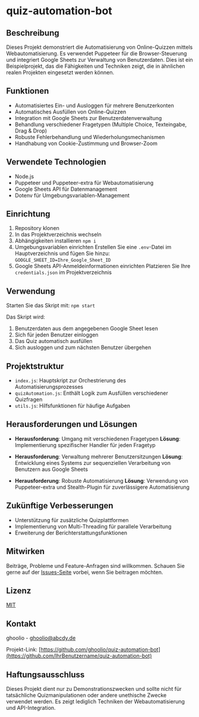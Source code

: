 # quiz-automation-bot

## Beschreibung
Dieses Projekt demonstriert die Automatisierung von Online-Quizzen mittels Webautomatisierung. Es verwendet Puppeteer für die Browser-Steuerung und integriert Google Sheets zur Verwaltung von Benutzerdaten. Dies ist ein Beispielprojekt, das die Fähigkeiten und Techniken zeigt, die in ähnlichen realen Projekten eingesetzt werden können.

## Funktionen
- Automatisiertes Ein- und Ausloggen für mehrere Benutzerkonten
- Automatisches Ausfüllen von Online-Quizzen
- Integration mit Google Sheets zur Benutzerdatenverwaltung
- Behandlung verschiedener Fragetypen (Multiple Choice, Texteingabe, Drag & Drop)
- Robuste Fehlerbehandlung und Wiederholungsmechanismen
- Handhabung von Cookie-Zustimmung und Browser-Zoom

## Verwendete Technologien
- Node.js
- Puppeteer und Puppeteer-extra für Webautomatisierung
- Google Sheets API für Datenmanagement
- Dotenv für Umgebungsvariablen-Management

## Einrichtung
1. Repository klonen
2. In das Projektverzeichnis wechseln
3. Abhängigkeiten installieren
`npm i`
4. Umgebungsvariablen einrichten
Erstellen Sie eine `.env`-Datei im Hauptverzeichnis und fügen Sie hinzu:
`GOOGLE_SHEET_ID=Ihre_Google_Sheet_ID`
5. Google Sheets API-Anmeldeinformationen einrichten
Platzieren Sie Ihre `credentials.json` im Projektverzeichnis

## Verwendung
Starten Sie das Skript mit:
`npm start`

Das Skript wird:
1. Benutzerdaten aus dem angegebenen Google Sheet lesen
2. Sich für jeden Benutzer einloggen
3. Das Quiz automatisch ausfüllen
4. Sich ausloggen und zum nächsten Benutzer übergehen

## Projektstruktur
- `index.js`: Hauptskript zur Orchestrierung des Automatisierungsprozesses
- `quizAutomation.js`: Enthält Logik zum Ausfüllen verschiedener Quizfragen
- `utils.js`: Hilfsfunktionen für häufige Aufgaben

## Herausforderungen und Lösungen
- **Herausforderung**: Umgang mit verschiedenen Fragetypen
  **Lösung**: Implementierung spezifischer Handler für jeden Fragetyp

- **Herausforderung**: Verwaltung mehrerer Benutzersitzungen
  **Lösung**: Entwicklung eines Systems zur sequenziellen Verarbeitung von Benutzern aus Google Sheets

- **Herausforderung**: Robuste Automatisierung
  **Lösung**: Verwendung von Puppeteer-extra und Stealth-Plugin für zuverlässigere Automatisierung

## Zukünftige Verbesserungen
- Unterstützung für zusätzliche Quizplattformen
- Implementierung von Multi-Threading für parallele Verarbeitung
- Erweiterung der Berichterstattungsfunktionen

## Mitwirken
Beiträge, Probleme und Feature-Anfragen sind willkommen. Schauen Sie gerne auf der [Issues-Seite](https://github.com/ghoolio/quiz-automation-bot/issues) vorbei, wenn Sie beitragen möchten.

## Lizenz
[MIT](https://choosealicense.com/licenses/mit/)

## Kontakt
ghoolio - ghoolio@abcdy.de

Projekt-Link: [https://github.com/ghoolio/quiz-automation-bot](https://github.com/IhrBenutzername/quiz-automation-bot)

## Haftungsausschluss
Dieses Projekt dient nur zu Demonstrationszwecken und sollte nicht für tatsächliche Quizmanipulationen oder andere unethische Zwecke verwendet werden. Es zeigt lediglich Techniken der Webautomatisierung und API-Integration.
